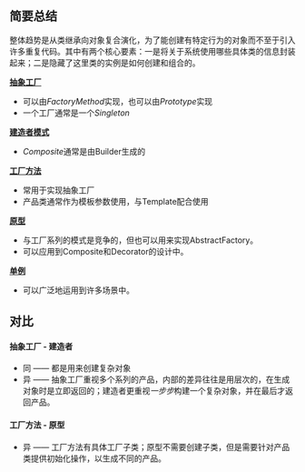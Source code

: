 ## 简要总结

整体趋势是从类继承向对象复合演化，为了能创建有特定行为的对象而不至于引入许多重复代码。其中有两个核心要素：一是将关于系统使用哪些具体类的信息封装起来；二是隐藏了这里类的实例是如何创建和组合的。

[**抽象工厂**](./AbstractFactory/抽象工厂.md "查看抽象工厂的说明")
+ 可以由*FactoryMethod*实现，也可以由*Prototype*实现
+ 一个工厂通常是一个*Singleton*

[**建造者模式**](./Builder/建造者.md " 查看建造者模式的说明")
+ *Composite*通常是由Builder生成的

[**工厂方法**](./FactoryMethod/工厂方法.md "查看工厂方法模式的说明")
+ 常用于实现抽象工厂
+ 产品类通常作为模板参数使用，与Template配合使用

[**原型**](./Prototype/原型.md "查看原型模式的说明")
+ 与工厂系列的模式是竞争的，但也可以用来实现AbstractFactory。
+ 可以应用到Composite和Decorator的设计中。

[**单例**](./Singleton/单例.md "查看单例模式的说明")
+ 可以广泛地运用到许多场景中。

## 对比
#### 抽象工厂 - 建造者
+ 同 —— 都是用来创建复杂对象
+ 异 —— 抽象工厂重视多个系列的产品，内部的差异往往是用层次的，在生成对象时是立即返回的；建造者更重视*一步步*构建一个复杂对象，并在最后才返回产品。

#### 工厂方法 - 原型
+ 异 —— 工厂方法有具体工厂子类；原型不需要创建子类，但是需要针对产品类提供初始化操作，以生成不同的产品。